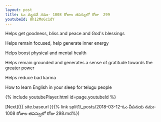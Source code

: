 ```yaml
---
layout: post
title: ఓం మృదవే నమః- 1008 రోజుల తపస్సులో రోజు  299
youtubeId: 8h12MoGc1dY
---
```

 
 
Helps get goodness, bliss and peace and God's blessings
 
Helps remain focused, help generate inner energy 
 
Helps boost physical and mental health 
 
Helps remain grounded and generates a sense of gratitude towards the greater power 
 
Helps reduce bad karma
 
How to learn English in your sleep for telugu people
 
 
 
 


{% include youtubePlayer.html id=page.youtubeId %}
 
[Next]({{ site.baseurl }}{% link split1/_posts/2018-03-12-ఓం వీపనయ నమః- 1008 రోజుల తపస్సులో రోజు  298.md%})
 
